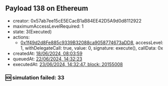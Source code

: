 ## Payload 138 on Ethereum

- creator: 0x57ab7ee15cE5ECacB1aB84EE42D5A9d0d8112922
- maximumAccessLevelRequired: 1
- state: 3(Executed)
- actions:
  - [0x1f49d2d8Fe885c9339B32088ca9058774673aDD8](https://etherscan.io/tx/0x1f49d2d8Fe885c9339B32088ca9058774673aDD8), accessLevel: 1, withDelegateCall: true, value: 0, signature: execute(), callData: 0x
- createdAt: [18/06/2024, 08:03:59](https://etherscan.io/tx/0xa472c9120e26392f831bc7563d2502f5642e1cd652d8abe3778136478069ecdc)
- queuedAt: [22/06/2024, 14:32:23](https://etherscan.io/tx/0x328934b1ead9d0d4d0ad6ff096318b0c9581629913d3872fa6f57582026349cb)
- executedAt: [23/06/2024, 14:32:47, block: 20155008](https://etherscan.io/tx/0xb357631fed2db934b929973c2df40806c87de2954b6ec2d11070475735776b2b)

### :sos: simulation failed: 33
